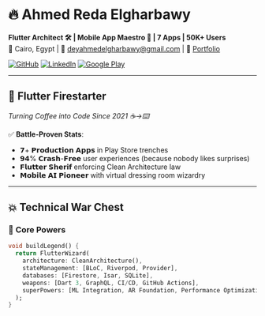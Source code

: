 # 🔥 Ahmed Reda Elgharbawy  
**Flutter Architect 🛠️ | Mobile App Maestro 📱 | 7 Apps | 50K+ Users**  
📍 Cairo, Egypt | 📧 deyahmedelgharbawy@gmail.com | 🔗 [Portfolio](https://yourportfolio.com)  

[![GitHub](https://img.shields.io/badge/-View_My_Spells-181717?style=for-the-badge&logo=github&logoColor=white)](https://github.com/AhmedRedagh)
[![LinkedIn](https://img.shields.io/badge/-Decode_My_Matrix-0077B5?style=for-the-badge&logo=linkedin&logoColor=white)](https://www.linkedin.com/in/ahmed-reda-910151186/)
[![Google Play](https://img.shields.io/badge/-App_Gallery-414141?style=for-the-badge&logo=google-play&logoColor=white)](https://play.google.com/store/apps/dev?id=YOUR_ID)

---

## 🚀 **Flutter Firestarter**  
*Turning Coffee into Code Since 2021 ☕→⌨️*  

✅ **Battle-Proven Stats**:  
- 𝟳+ 𝗣𝗿𝗼𝗱𝘂𝗰𝘁𝗶𝗼𝗻 𝗔𝗽𝗽𝘀 in Play Store trenches  
- 𝟵𝟰% 𝗖𝗿𝗮𝘀𝗵-𝗙𝗿𝗲𝗲 user experiences (because nobody likes surprises)  
- 𝗙𝗹𝘂𝘁𝘁𝗲𝗿 𝗦𝗵𝗲𝗿𝗶𝗳 enforcing Clean Architecture law  
- 𝗠𝗼𝗯𝗶𝗹𝗲 𝗔𝗜 𝗣𝗶𝗼𝗻𝗲𝗲𝗿 with virtual dressing room wizardry  

---

## 💥 **Technical War Chest**  

### 🧠 **Core Powers**  
```dart
void buildLegend() {
  return FlutterWizard(
    architecture: CleanArchitecture(),
    stateManagement: [BLoC, Riverpod, Provider],
    databases: [Firestore, Isar, SQLite],
    weapons: [Dart 3, GraphQL, CI/CD, GitHub Actions],
    superPowers: [ML Integration, AR Foundation, Performance Optimization],
  );
}
